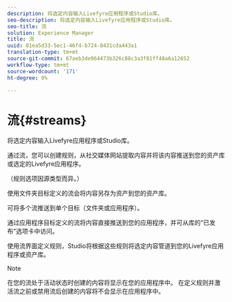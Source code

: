 ```yaml
---
description: 将选定内容输入Livefyre应用程序或Studio库。
seo-description: 将选定内容输入Livefyre应用程序或Studio库。
seo-title: 流
solution: Experience Manager
title: 流
uuid: 01ea5d33-5ec1-46f4-b724-8431cda443a1
translation-type: tm+mt
source-git-commit: 67aeb3de964473b326c88c3a3f81ff48a6a12652
workflow-type: tm+mt
source-wordcount: '171'
ht-degree: 0%

---
```



# 流{#streams}

将选定内容输入Livefyre应用程序或Studio库。

通过流，您可以创建规则，从社交媒体网站提取内容并将该内容推送到您的资产库或选定的Livefyre应用程序。

（规则选项因源类型而异。）

使用文件夹目标定义的流会将内容另存为资产到您的资产库。

可将多个流推送到单个目标（文件夹或应用程序）。

通过应用程序目标定义的流将内容直接推送到您的应用程序，并可从库的“已发布”选项卡中访问。

使用流界面定义规则，Studio将根据这些规则将选定内容管道到您的Livefyre应用程序或资产库。

>[!NOTE]
>
>在您的流处于活动状态时创建的内容将显示在您的应用程序中。 在定义规则并激活流之前或禁用流后创建的内容将不会显示在应用程序中。

